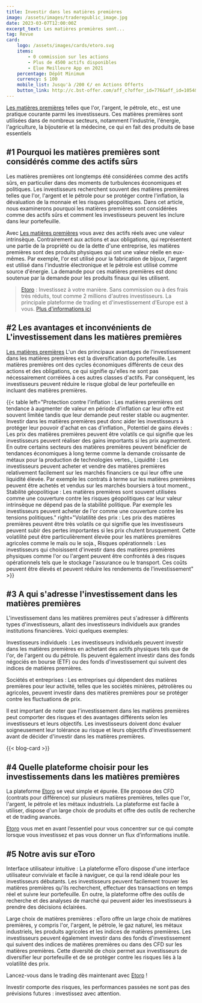 ```yaml
---
title: Investir dans les matières premières
image: /assets/images/traderepublic_image.jpg
date: 2023-03-07T12:00:00Z
excerpt_text: Les matières premières sont...
tag: Revue
card: 
    logo: /assets/images/cards/etoro.svg
    items: 
        - 0 commission sur les actions
        - Plus de 4500 actifs disponibles
        - Elue Meilleure App en 2021
    percentage: Dépôt Minimum
    currency: $ 100
    mobile_list: Jusqu'à /200 €/ en Actions Offerts
    button_link: http://c.bst-offer.com/aff_c?offer_id=776&aff_id=1054&source=&aff_sub=
---
```


[Les matières premières](http://c.bst-offer.com/aff_c?offer_id=776&aff_id=1054&source=&aff_sub=&aff_sub2=text) telles que l'or, l'argent, le pétrole, etc., est une pratique courante parmi les investisseurs. Ces matières premières sont utilisées dans de nombreux secteurs, notamment l'industrie, l'énergie, l'agriculture, la bijouterie et la médecine, ce qui en fait des produits de base essentiels

## \#1 Pourquoi les matières premières sont considérés comme des actifs sûrs

Les matières premières ont longtemps été considérées comme des actifs sûrs, en particulier dans des moments de turbulences économiques et politiques. Les investisseurs recherchent souvent des matières premières telles que l'or, l'argent et le pétrole pour se protéger contre l'inflation, la dévaluation de la monnaie et les risques géopolitiques. Dans cet article, nous examinerons pourquoi les matières premières sont considérées comme des actifs sûrs et comment les investisseurs peuvent les inclure dans leur portefeuille.

Avec [Les matières premières](http://c.bst-offer.com/aff_c?offer_id=776&aff_id=1054&source=&aff_sub=&aff_sub2=text) vous avez des actifs réels avec une valeur intrinsèque. Contrairement aux actions et aux obligations, qui représentent une partie de la propriété ou de la dette d'une entreprise, les matières premières sont des produits physiques qui ont une valeur réelle en eux-mêmes. Par exemple, l'or est utilisé pour la fabrication de bijoux, l'argent est utilisé dans l'industrie électronique et le pétrole est utilisé comme source d'énergie. La demande pour ces matières premières est donc soutenue par la demande pour les produits finaux qui les utilisent.

> [Etoro](http://c.bst-offer.com/aff_c?offer_id=776&aff_id=1054&source=&aff_sub=&aff_sub3=IndexText) : Investissez à votre manière. Sans commission ou à des frais très réduits, tout comme 2 millions d'autres investisseurs. La principale plateforme de trading et d'investissement d'Europe est à vous.  [ Plus d'informations ici](http://c.bst-offer.com/aff_c?offer_id=776&aff_id=1054&source=&aff_sub=&aff_sub3=IndexText)

## \#2 Les avantages et inconvénients de L'investissement dans les matières premières

[Les matières premières](http://c.bst-offer.com/aff_c?offer_id=776&aff_id=1054&source=&aff_sub=&aff_sub2=text) L'un des principaux avantages de l'investissement dans les matières premières est la diversification du portefeuille. Les matières premières ont des cycles économiques différents de ceux des actions et des obligations, ce qui signifie qu'elles ne sont pas nécessairement corrélées à ces autres classes d'actifs. Par conséquent, les investisseurs peuvent réduire le risque global de leur portefeuille en incluant des matières premières.

{{< table left="Protection contre l'inflation : Les matières premières ont tendance à augmenter de valeur en période d'inflation car leur offre est souvent limitée tandis que leur demande peut rester stable ou augmenter. Investir dans les matières premières peut donc aider les investisseurs à protéger leur pouvoir d'achat en cas d'inflation., Potentiel de gains élevés : Les prix des matières premières peuvent être volatils ce qui signifie que les investisseurs peuvent réaliser des gains importants si les prix augmentent. En outre certains secteurs des matières premières peuvent bénéficier de tendances économiques à long terme comme la demande croissante de métaux pour la production de technologies vertes., Liquidité : Les investisseurs peuvent acheter et vendre des matières premières relativement facilement sur les marchés financiers ce qui leur offre une liquidité élevée. Par exemple les contrats à terme sur les matières premières peuvent être achetés et vendus sur les marchés boursiers à tout moment., Stabilité géopolitique : Les matières premières sont souvent utilisées comme une couverture contre les risques géopolitiques car leur valeur intrinsèque ne dépend pas de la stabilité politique. Par exemple les investisseurs peuvent acheter de l'or comme une couverture contre les tensions politiques." right="Volatilité des prix : Les prix des matières premières peuvent être très volatils ce qui signifie que les investisseurs peuvent subir des pertes importantes si les prix chutent brusquement. Cette volatilité peut être particulièrement élevée pour les matières premières agricoles comme le maïs ou le soja., Risques opérationnels : Les investisseurs qui choisissent d'investir dans des matières premières physiques comme l'or ou l'argent peuvent être confrontés à des risques opérationnels tels que le stockage l'assurance ou le transport. Ces coûts peuvent être élevés et peuvent réduire les rendements de l'investissement" >}}

## \#3 A qui s'adresse l'investissement dans les matières premières

L'investissement dans les matières premières peut s'adresser à différents types d'investisseurs, allant des investisseurs individuels aux grandes institutions financières. Voici quelques exemples:

Investisseurs individuels : Les investisseurs individuels peuvent investir dans les matières premières en achetant des actifs physiques tels que de l'or, de l'argent ou du pétrole. Ils peuvent également investir dans des fonds négociés en bourse (ETF) ou des fonds d'investissement qui suivent des indices de matières premières.

Sociétés et entreprises : Les entreprises qui dépendent des matières premières pour leur activité, telles que les sociétés minières, pétrolières ou agricoles, peuvent investir dans des matières premières pour se protéger contre les fluctuations de prix.

Il est important de noter que l'investissement dans les matières premières peut comporter des risques et des avantages différents selon les investisseurs et leurs objectifs. Les investisseurs doivent donc évaluer soigneusement leur tolérance au risque et leurs objectifs d'investissement avant de décider d'investir dans les matières premières.

{{< blog-card >}}

## \#4 Quelle plateforme choisir pour les investissements dans les matières premières

La plateforme [Etoro](http://c.bst-offer.com/aff_c?offer_id=776&aff_id=1054&source=&aff_sub=&aff_sub3=IndexText) se veut simple et épurée. Elle propose des CFD (contrats pour différence) sur plusieurs matières premières, telles que l'or, l'argent, le pétrole et les métaux industriels. La plateforme est facile à utiliser, dispose d'un large choix de produits et offre des outils de recherche et de trading avancés.

[Etoro](http://c.bst-offer.com/aff_c?offer_id=776&aff_id=1054&source=&aff_sub=&aff_sub3=IndexText) vous met en avant l’essentiel pour vous concentrer sur ce qui compte lorsque vous investissez et pas vous donner un flux d’informations inutile.

## \#5 Notre avis sur eToro

Interface utilisateur intuitive : La plateforme eToro dispose d'une interface utilisateur conviviale et facile à naviguer, ce qui la rend idéale pour les investisseurs débutants. Les investisseurs peuvent facilement trouver les matières premières qu'ils recherchent, effectuer des transactions en temps réel et suivre leur portefeuille. En outre, la plateforme offre des outils de recherche et des analyses de marché qui peuvent aider les investisseurs à prendre des décisions éclairées.

Large choix de matières premières : eToro offre un large choix de matières premières, y compris l'or, l'argent, le pétrole, le gaz naturel, les métaux industriels, les produits agricoles et les indices de matières premières. Les investisseurs peuvent également investir dans des fonds d'investissement qui suivent des indices de matières premières ou dans des CFD sur les matières premières. Cette diversité de choix permet aux investisseurs de diversifier leur portefeuille et de se protéger contre les risques liés à la volatilité des prix.

Lancez-vous dans le trading dès maintenant avec [Etoro](http://c.bst-offer.com/aff_c?offer_id=776&aff_id=1054&source=&aff_sub=&aff_sub3=IndexText) !

Investir comporte des risques, les performances passées ne sont pas des prévisions futures : investissez avec attention.
